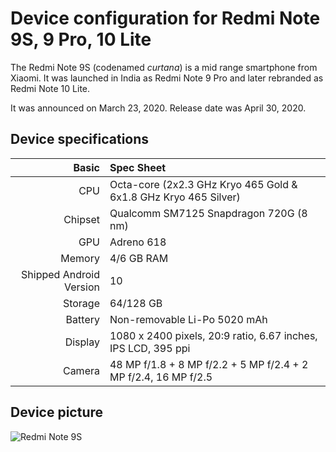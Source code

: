 Device configuration for Redmi Note 9S, 9 Pro, 10 Lite
=========================================

The Redmi Note 9S (codenamed _curtana_) is a mid range smartphone from Xiaomi. It was launched in India as Redmi Note 9 Pro and later rebranded as Redmi Note 10 Lite.

It was announced on March 23, 2020. Release date was April 30, 2020.

## Device specifications

Basic   | Spec Sheet
-------:|:-------------------------
CPU     | Octa-core (2x2.3 GHz Kryo 465 Gold & 6x1.8 GHz Kryo 465 Silver)
Chipset | Qualcomm SM7125 Snapdragon 720G (8 nm)
GPU     | Adreno 618
Memory  | 4/6 GB RAM
Shipped Android Version | 10
Storage | 64/128 GB
Battery | Non-removable Li-Po 5020 mAh
Display | 1080 x 2400 pixels, 20:9 ratio, 6.67 inches, IPS LCD, 395 ppi
Camera  | 48 MP f/1.8 + 8 MP f/2.2 + 5 MP f/2.4 + 2 MP f/2.4, 16 MP f/2.5

## Device picture

![Redmi Note 9S](https://it.edwaybuy.com/media/catalog/product/cache/4/thumbnail/600x/17f82f742ffe127f42dca9de82fb58b1/r/e/redmi_note_9_1_1.png "Redmi Note 9S")
